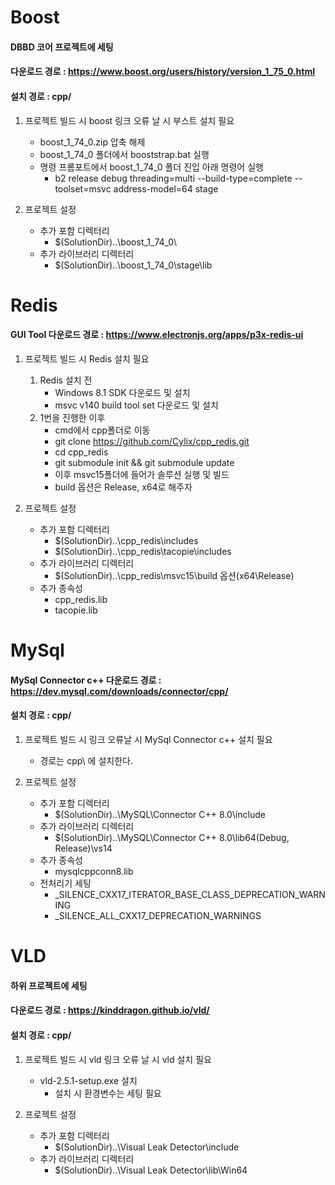 # Boost

#### DBBD 코어 프로젝트에 세팅

#### 다운로드 경로 : https://www.boost.org/users/history/version_1_75_0.html

#### 설치 경로 : cpp/

1. 프로젝트 빌드 시 boost 링크 오류 날 시 부스트 설치 필요

   - boost_1_74_0.zip 압축 해제
   - boost_1_74_0 폴더에서 booststrap.bat 실행
   - 명령 프롬포트에서 boost_1_74_0 폴더 진입 아래 명령어 실행
     - b2 release debug threading=multi --build-type=complete --toolset=msvc address-model=64 stage

2. 프로젝트 설정
   - 추가 포함 디렉터리
     - \$(SolutionDir)..\boost_1_74_0\
   - 추가 라이브러리 디렉터리
     - \$(SolutionDir)..\boost_1_74_0\stage\lib

# Redis

#### GUI Tool 다운로드 경로 : https://www.electronjs.org/apps/p3x-redis-ui

1. 프로젝트 빌드 시 Redis 설치 필요

   1. Redis 설치 전
      - Windows 8.1 SDK 다운로드 및 설치
      - msvc v140 build tool set 다운로드 및 설치
   2. 1번을 진행한 이후
      - cmd에서 cpp폴더로 이동
      - git clone https://github.com/Cylix/cpp_redis.git
      - cd cpp_redis
      - git submodule init && git submodule update
      - 이후 msvc15폴더에 들어가 솔루션 실행 및 빌드
      - build 옵션은 Release, x64로 해주자

2. 프로젝트 설정
   - 추가 포함 디렉터리
     - \$(SolutionDir)..\cpp_redis\includes
     - \$(SolutionDir)..\cpp_redis\tacopie\includes
   - 추가 라이브러리 디렉터리
     - \$(SolutionDir)..\cpp_redis\msvc15\build 옵션(x64\Release)
   - 추가 종속성
     - cpp_redis.lib
     - tacopie.lib

# MySql

#### MySql Connector c++ 다운로드 경로 : https://dev.mysql.com/downloads/connector/cpp/

#### 설치 경로 : cpp/

1. 프로젝트 빌드 시 링크 오류날 시 MySql Connector c++ 설치 필요

   - 경로는 cpp\ 에 설치한다.

2. 프로젝트 설정
   - 추가 포함 디렉터리
     - \$(SolutionDir)..\MySQL\Connector C++ 8.0\include
   - 추가 라이브러리 디렉터리
     - \$(SolutionDir)..\MySQL\Connector C++ 8.0\lib64(Debug, Release)\vs14
   - 추가 종속성
     - mysqlcppconn8.lib
   - 전처리기 세팅
     - \_SILENCE_CXX17_ITERATOR_BASE_CLASS_DEPRECATION_WARNING
     - \_SILENCE_ALL_CXX17_DEPRECATION_WARNINGS

# VLD

#### 하위 프로젝트에 세팅

#### 다운로드 경로 : https://kinddragon.github.io/vld/

#### 설치 경로 : cpp/

1. 프로젝트 빌드 시 vld 링크 오류 날 시 vld 설치 필요

   - vld-2.5.1-setup.exe 설치
     - 설치 시 환경변수는 세팅 필요

2. 프로젝트 설정
   - 추가 포함 디렉터리
     - \$(SolutionDir)..\Visual Leak Detector\include
   - 추가 라이브러리 디렉터리
     - \$(SolutionDir)..\Visual Leak Detector\lib\Win64
